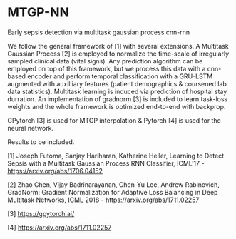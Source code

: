 # MTGP-NN
Early sepsis detection via multitask gaussian process cnn-rnn 

We follow the general framework of [1] with several extensions. A Multitask Gaussian Process [2] is employed to normalize the time-scale of irregularly sampled clinical data (vital signs). Any prediction algorithm can be employed on top of this framework, but we process this data with a cnn-based encoder and perform temporal classification with a GRU-LSTM augmented with auxilliary features (patient demographics & coursened lab data statistics). Multitask learning is induced via prediction of hospital stay durration. An implementation of gradnorm [3] is included to learn task-loss weights and the whole framework is optimized end-to-end with backprop.

GPytorch [3] is used for MTGP interpolation & Pytorch [4] is used for the neural network.

Results to be included.

[1] Joseph Futoma, Sanjay Hariharan, Katherine Heller, Learning to Detect Sepsis with a Multitask Gaussian Process RNN Classifier, ICML'17 - https://arxiv.org/abs/1706.04152

[2] Zhao Chen, Vijay Badrinarayanan, Chen-Yu Lee, Andrew Rabinovich, GradNorm: Gradient Normalization for Adaptive Loss Balancing in Deep Multitask Networks, ICML 2018 - https://arxiv.org/abs/1711.02257

[3] https://gpytorch.ai/

[4] https://arxiv.org/abs/1711.02257

